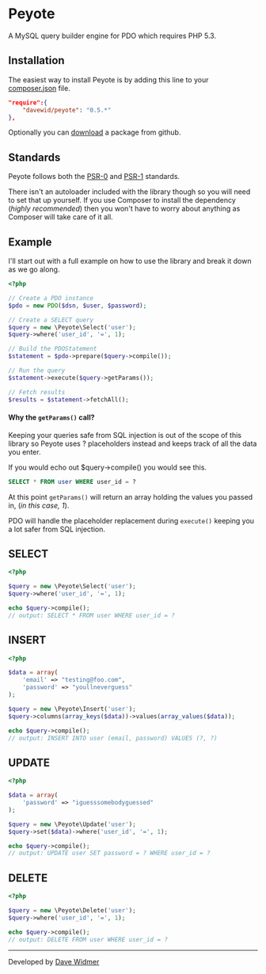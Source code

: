 # Peyote

A MySQL query builder engine for PDO which requires PHP 5.3.

## Installation

The easiest way to install Peyote is by adding this line to your
[composer.json](http://getcomposer.org/) file.

``` json
"require":{
	"davewid/peyote": "0.5.*"
},
```

Optionally you can [download](https://github.com/daveWid/Peyote/downloads)
a package from github.

## Standards

Peyote follows both the [PSR-0](https://github.com/php-fig/fig-standards/blob/master/accepted/PSR-0.md)
and [PSR-1](https://github.com/php-fig/fig-standards/blob/master/accepted/PSR-1-basic-coding-standard.md)
standards.

There isn't an autoloader included with the library though so you will need to
set that up yourself. If you use Composer to install the dependency (_highly recommended_)
then you won't have to worry about anything as Composer will take care of it all.

## Example

I'll start out with a full example on how to use the library and break it down
as we go along.

``` php
<?php

// Create a PDO instance
$pdo = new PDO($dsn, $user, $password);

// Create a SELECT query
$query = new \Peyote\Select('user');
$query->where('user_id', '=', 1);

// Build the PDOStatement
$statement = $pdo->prepare($query->compile());

// Run the query
$statement->execute($query->getParams());

// Fetch results
$results = $statement->fetchAll();
```

#### Why the `getParams()` call?

Keeping your queries safe from SQL injection is out of the scope of this library
so Peyote uses ? placeholders instead and keeps track of all the data you enter.

If you would echo out $query->compile() you would see this.

``` sql
SELECT * FROM user WHERE user_id = ?
```

At this point `getParams()` will return an array holding the values you passed in,
(_in this case, 1_).

PDO will handle the placeholder replacement during `execute()` keeping
you a lot safer from SQL injection.

## SELECT

``` php
<?php

$query = new \Peyote\Select('user');
$query->where('user_id', '=', 1);

echo $query->compile();
// output: SELECT * FROM user WHERE user_id = ?
```

## INSERT

``` php
<?php

$data = array(
	'email' => "testing@foo.com",
	'password' => "youllneverguess"
);

$query = new \Peyote\Insert('user');
$query->columns(array_keys($data))->values(array_values($data));

echo $query->compile();
// output: INSERT INTO user (email, password) VALUES (?, ?)
```

## UPDATE

``` php
<?php

$data = array(
	'password' => "iguesssomebodyguessed"
);

$query = new \Peyote\Update('user');
$query->set($data)->where('user_id', '=', 1);

echo $query->compile();
// output: UPDATE user SET password = ? WHERE user_id = ?
```

## DELETE

``` php
<?php

$query = new \Peyote\Delete('user');
$query->where('user_id', '=', 1);

echo $query->compile();
// output: DELETE FROM user WHERE user_id = ?
```

----

Developed by [Dave Widmer](http://www.davewidmer.net)

